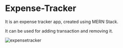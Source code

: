 # Expense-Tracker

It is an expense tracker app, created using MERN Stack.

It can be used for adding transaction and removing it.

![expensetracker](https://github.com/piyushverma2001/Expense-Tracker/assets/76246211/11015c00-5657-4e3f-91a4-f9e8c2fb0eab)
